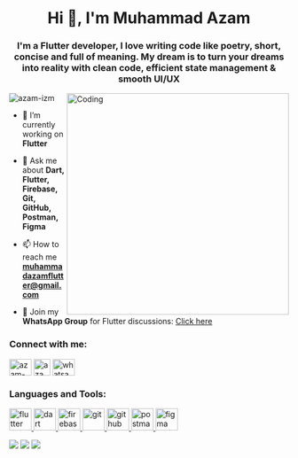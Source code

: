 <h1 align="center">Hi 👋, I'm Muhammad Azam</h1>
<h3 align="center">I'm a Flutter developer, I love writing code like poetry, short, concise and full of meaning. My dream is to turn your dreams into reality with clean code, efficient state management & smooth UI/UX</h3>

<p align="left"> <img src="https://komarev.com/ghpvc/?username=azam-izm&label=Profile%20views&color=0e75b6&style=flat" alt="azam-izm" />

<img align="right" alt="Coding" width="400" src="https://i.postimg.cc/br4tYq57/flutter-logo-icon-214732-removebg-preview.png">


- 🔭 I’m currently working on **Flutter**

- 💬 Ask me about **Dart, Flutter, Firebase, Git, GitHub, Postman, Figma**

- 📫 How to reach me **muhammadazamflutter@gmail.com**

- 📱 Join my **WhatsApp Group** for Flutter discussions: [Click here](https://chat.whatsapp.com/ExJsYiRfUDkJyqQmqoIe88)

<h3 align="left">Connect with me:</h3>
<p align="left">
<a href="https://www.linkedin.com/in/azam-izm/" target="blank"><img align="center" src="https://raw.githubusercontent.com/rahuldkjain/github-profile-readme-generator/master/src/images/icons/Social/linked-in-alt.svg" alt="azam-izm" height="30" width="40" /></a>
<a href="https://bsky.app/profile/azam-izm.bsky.social" target="blank"><img align="center" src="https://i.postimg.cc/mr8M45nY/image.png" alt="azam-izm" height="30" /></a>
<a href="https://api.whatsapp.com/send/?phone=923006541546&text&type=phone_number&app_absent=0" target="blank"><img align="center" src="https://www.vectorlogo.zone/logos/whatsapp/whatsapp-icon.svg" alt="whatsapp" height="30" width="40" /></a>
</p>

<h3 align="left">Languages and Tools:</h3>
<p align="left"> 
   <a href="https://flutter.dev" target="_blank" rel="noreferrer"> <img src="https://www.vectorlogo.zone/logos/flutterio/flutterio-icon.svg" alt="flutter" width="40" height="40"/> </a> 
   <a href="https://dart.dev" target="_blank" rel="noreferrer"> <img src="https://www.vectorlogo.zone/logos/dartlang/dartlang-icon.svg" alt="dart" width="40" height="40"/> </a>
   <a href="https://firebase.google.com/" target="_blank" rel="noreferrer"> <img src="https://www.vectorlogo.zone/logos/firebase/firebase-icon.svg" alt="firebase" width="40" height="40"/> </a>
   <a href="https://git-scm.com/" target="_blank" rel="noreferrer"> <img src="https://www.vectorlogo.zone/logos/git-scm/git-scm-icon.svg" alt="git" width="40" height="40"/> </a> 
   <a href="https://github.com/" target="_blank" rel="noreferrer"> <img src="https://www.vectorlogo.zone/logos/github/github-tile.svg" alt="github" width="40" height="40"/> </a>
   <a href="https://www.postman.com/" target="_blank" rel="noreferrer"> <img src="https://www.vectorlogo.zone/logos/getpostman/getpostman-icon.svg" alt="postman" width="40" height="40"/> </a>
   <a href="https://www.figma.com/" target="_blank" rel="noreferrer"> <img src="https://www.vectorlogo.zone/logos/figma/figma-icon.svg" alt="figma" width="40" height="40"/> </a> 
</p>

![](https://github-readme-stats.vercel.app/api?username=azam-izm&theme=merko&hide_border=false&include_all_commits=false&count_private=false)
![](https://github-readme-streak-stats.herokuapp.com/?user=azam-izm&theme=merko&hide_border=false)
![](https://github-readme-stats.vercel.app/api/top-langs/?username=azam-izm&theme=merko&hide_border=false&include_all_commits=false&count_private=false&layout=compact)
